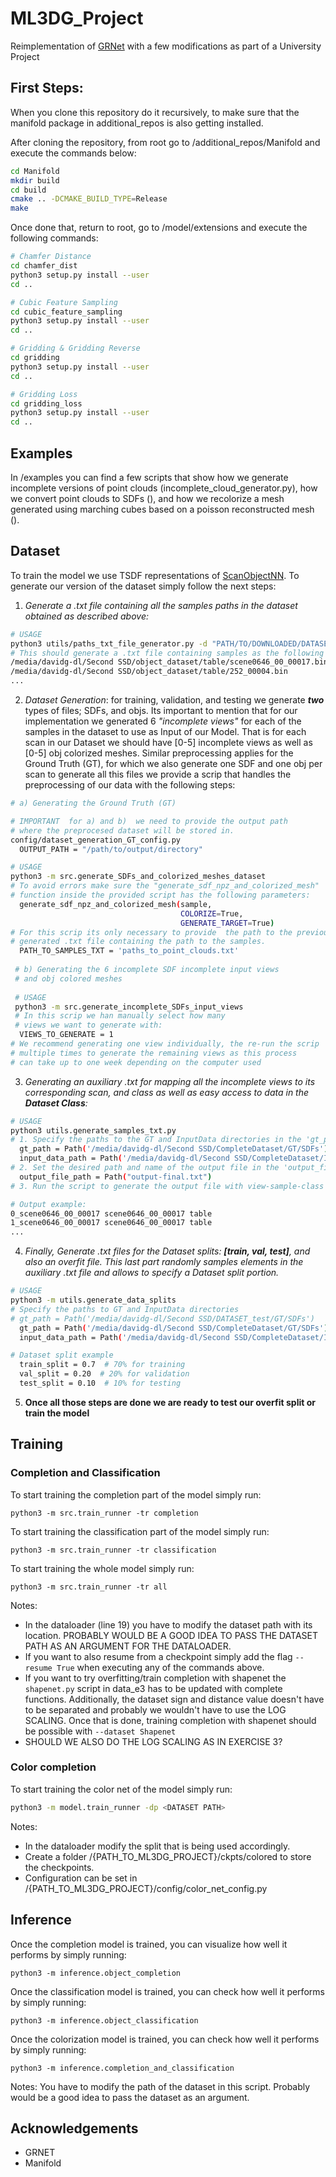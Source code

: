 # ML3DG_Project
Reimplementation of [GRNet](https://github.com/hzxie/GRNet) with a few modifications as part of a University Project

## First Steps:
When you clone this repository do it recursively, to make sure that the manifold package in additional_repos is also getting installed.

After cloning the repository, from root go to /additional_repos/Manifold and execute the commands below:
```sh
cd Manifold
mkdir build
cd build
cmake .. -DCMAKE_BUILD_TYPE=Release
make
```
Once done that, return to root, go to /model/extensions and execute the following commands:
```sh
# Chamfer Distance
cd chamfer_dist
python3 setup.py install --user
cd ..

# Cubic Feature Sampling
cd cubic_feature_sampling
python3 setup.py install --user
cd ..

# Gridding & Gridding Reverse
cd gridding
python3 setup.py install --user
cd ..

# Gridding Loss
cd gridding_loss
python3 setup.py install --user
cd ..
```

## Examples
In /examples you can find a few scripts that show how we generate incomplete versions of point clouds (incomplete_cloud_generator.py), how we convert point clouds to SDFs (), and how we recolorize a mesh generated using marching cubes based on a poisson reconstructed mesh (). 

## Dataset 
To train the model we use TSDF representations of [ScanObjectNN](https://hkust-vgd.github.io/scanobjectnn/). 
To generate our version of the dataset simply follow the next steps: 
1. _Generate a .txt file containing all the samples paths in the dataset obtained as described above:_ 
```sh
# USAGE
python3 utils/paths_txt_file_generator.py -d "PATH/TO/DOWNLOADED/DATASET"
# This should generate a .txt file containing samples as the following examples:
/media/davidg-dl/Second SSD/object_dataset/table/scene0646_00_00017.bin
/media/davidg-dl/Second SSD/object_dataset/table/252_00004.bin
...
``` 
2. _Dataset Generation_: for training, validation, and testing we generate **_two_**  types of files; SDFs, and objs. Its important to mention that for our implementation we generated 6 _"incomplete views"_ for each of the samples in the dataset to use as Input of our Model. That is for each scan in our Dataset we should have [0-5] incomplete views as well as  [0-5] obj colorized meshes. Similar preprocessing applies for the Ground Truth (GT), for which we also generate one SDF and one obj per scan to generate all this files we provide a scrip that handles the preprocessing of our data with the following steps:
```sh
# a) Generating the Ground Truth (GT)

# IMPORTANT  for a) and b)  we need to provide the output path 
# where the preprocesed dataset will be stored in.
config/dataset_generation_GT_config.py 
  OUTPUT_PATH = "/path/to/output/directory"

# USAGE
python3 -m src.generate_SDFs_and_colorized_meshes_dataset
# To avoid errors make sure the "generate_sdf_npz_and_colorized_mesh" 
# function inside the provided script has the following parameters:
  generate_sdf_npz_and_colorized_mesh(sample,
                                      COLORIZE=True,
                                      GENERATE_TARGET=True)
# For this scrip its only necessary to provide  the path to the previously 
# generated .txt file containing the path to the samples.
  PATH_TO_SAMPLES_TXT = 'paths_to_point_clouds.txt'
  
 # b) Generating the 6 incomplete SDF incomplete input views 
 # and obj colored meshes
 
 # USAGE
 python3 -m src.generate_incomplete_SDFs_input_views
 # In this scrip we han manually select how many 
 # views we want to generate with:
  VIEWS_TO_GENERATE = 1
# We recommend generating one view individually, the re-run the scrip 
# multiple times to generate the remaining views as this process 
# can take up to one week depending on the computer used 
``` 
3. _Generating an auxiliary .txt for mapping all the incomplete views to its corresponding scan, and class as well as easy access to data in the **Dataset Class**:_  
```sh
# USAGE
python3 utils.generate_samples_txt.py
# 1. Specify the paths to the GT and InputData directories in the 'gt_path' and 'input_data_path' variables, respectively.
  gt_path = Path('/media/davidg-dl/Second SSD/CompleteDataset/GT/SDFs')
  input_data_path = Path('/media/davidg-dl/Second SSD/CompleteDataset/InputData/SDFs')
# 2. Set the desired path and name of the output file in the 'output_file_path' variable; Ex:"output-final.txt".
  output_file_path = Path("output-final.txt")
# 3. Run the script to generate the output file with view-sample-class triplets.

# Output example:
0_scene0646_00_00017 scene0646_00_00017 table
1_scene0646_00_00017 scene0646_00_00017 table
...
``` 
4. _Finally, Generate .txt files for the Dataset splits: **[train, val, test]**, and also an overfit file. This last part randomly samples elements in the auxiliary .txt file and allows to specify a Dataset split portion._

```sh
# USAGE
python3 -m utils.generate_data_splits
# Specify the paths to GT and InputData directories
# gt_path = Path('/media/davidg-dl/Second SSD/DATASET_test/GT/SDFs')
  gt_path = Path('/media/davidg-dl/Second SSD/CompleteDataset/GT/SDFs')
  input_data_path = Path('/media/davidg-dl/Second SSD/CompleteDataset/InputData/SDFs')

# Dataset split example 
  train_split = 0.7  # 70% for training
  val_split = 0.20  # 20% for validation
  test_split = 0.10  # 10% for testing
```
5. **Once all those steps are done we are ready to test our overfit split or train the model**


## Training

### Completion and Classification
To start training the completion part of the model simply run:
```
python3 -m src.train_runner -tr completion
```

To start training the classification part of the model simply run:
```
python3 -m src.train_runner -tr classification
```
To start training the whole model simply run:
```
python3 -m src.train_runner -tr all
```

Notes: 
- In the dataloader (line 19) you have to modify the dataset path with its location. PROBABLY WOULD BE A GOOD IDEA TO PASS THE DATASET PATH AS AN ARGUMENT FOR THE DATALOADER.
- If you want to also resume from a checkpoint simply add the flag `--resume True` when executing any of the commands above.
- If you want to try overfitting/train completion with shapenet the `shapenet.py` script in data_e3 has to be updated with complete functions. Additionally, the dataset sign and distance value doesn't have to be separated and probably we wouldn't have to use the LOG SCALING. Once that is done, training completion with shapenet should be possible with `--dataset Shapenet`
- SHOULD WE ALSO DO THE LOG SCALING AS IN EXERCISE 3?

### Color completion
To start training the color net of the model simply run:
```sh
python3 -m model.train_runner -dp <DATASET PATH>
```

Notes:
- In the dataloader modify the split that is being used accordingly.
- Create a folder /{PATH_TO_ML3DG_PROJECT}/ckpts/colored to store the checkpoints.
- Configuration can be set in /{PATH_TO_ML3DG_PROJECT}/config/color_net_config.py

## Inference
Once the completion model is trained, you can visualize how well it performs by simply running: 
```
python3 -m inference.object_completion
```
Once the classification model is trained, you can check how well it performs by simply running: 
```
python3 -m inference.object_classification
```

Once the colorization model is trained, you can check how well it performs by simply running: 
```
python3 -m inference.completion_and_classification

```
Notes: You have to modify the path of the dataset in this script. Probably would be a good idea to pass the dataset as an argument.



## Acknowledgements
- GRNET
- Manifold